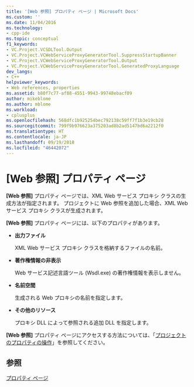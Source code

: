 ```yaml
---
title: '[Web 参照] プロパティ ページ | Microsoft Docs'
ms.custom: ''
ms.date: 11/04/2016
ms.technology:
- cpp-ide
ms.topic: conceptual
f1_keywords:
- VC.Project.VCSDLTool.Output
- VC.Project.VCWebServiceProxyGeneratorTool.SuppressStartupBanner
- VC.Project.VCWebServiceProxyGeneratorTool.Output
- VC.Project.VCWebServiceProxyGeneratorTool.GeneratedProxyLanguage
dev_langs:
- C++
helpviewer_keywords:
- Web references, properties
ms.assetid: b80f7c77-af88-4551-9943-99748ebacf09
author: mikeblome
ms.author: mblome
ms.workload:
- cplusplus
ms.openlocfilehash: 568dfc1b925254bec792138c59ff7f1b3e19cb28
ms.sourcegitcommit: 799f9b976623a375203ad8b2ad5147bd6a2212f0
ms.translationtype: HT
ms.contentlocale: ja-JP
ms.lasthandoff: 09/19/2018
ms.locfileid: "46442072"
---
```

# <a name="web-references-property-page"></a>[Web 参照] プロパティ ページ

**[Web 参照]** プロパティ ページでは、XML Web サービス プロキシ クラスの生成方法が指定されます。 プロジェクトに Web 参照を追加した場合、XML Web サービス プロキシ クラスが生成されます。

**[Web 参照]** プロパティ ページには、以下のプロパティがあります。

- **出力ファイル**

   XML Web サービス プロキシ クラスを格納するファイルの名前。

- **著作権情報の非表示**

   Web サービス記述言語ツール (Wsdl.exe) の著作権情報を表示しません。

- **名前空間**

   生成される Web プロキシの名前を指定します。

- **その他のリソース**

   プロキシ DLL によって参照される追加 DLL を指定します。

**[Web 参照]** プロパティ ページにアクセスする方法については、「[プロジェクトのプロパティの操作](../ide/working-with-project-properties.md)」を参照してください。

## <a name="see-also"></a>参照

[プロパティ ページ](../ide/property-pages-visual-cpp.md)